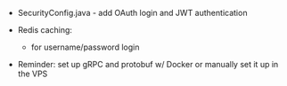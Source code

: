 - SecurityConfig.java - add OAuth login and JWT authentication
- Redis caching:
    - for username/password login

- Reminder: set up gRPC and protobuf w/ Docker or manually set it up in the VPS